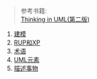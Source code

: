> 参考书籍:   
> [Thinking in UML(第二版)](https://item.jd.com/10971142.html)

1. [建模](DesignModel.md)  
2. [RUP和XP](RUPAndXP.md)
3. [术语](Terms.md)
4. [UML元素](UMLElements.md)
5. [描述事物](Describe.md)

